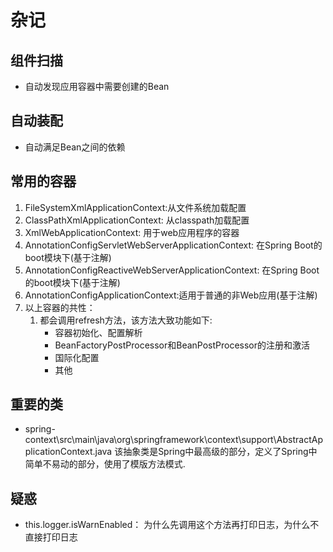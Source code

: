 # 杂记
## 组件扫描
+ 自动发现应用容器中需要创建的Bean
## 自动装配
+ 自动满足Bean之间的依赖

## 常用的容器
1. FileSystemXmlApplicationContext:从文件系统加载配置
2. ClassPathXmlApplicationContext: 从classpath加载配置
3. XmlWebApplicationContext: 用于web应用程序的容器
4. AnnotationConfigServletWebServerApplicationContext: 在Spring Boot的boot模块下(基于注解)
5. AnnotationConfigReactiveWebServerApplicationContext: 在Spring Boot的boot模块下(基于注解)
6. AnnotationConfigApplicationContext:适用于普通的非Web应用(基于注解)
7. 以上容器的共性：
    1. 都会调用refresh方法，该方法大致功能如下:
         - 容器初始化、配置解析
         - BeanFactoryPostProcessor和BeanPostProcessor的注册和激活
         - 国际化配置
         - 其他



 ## 重要的类
 + spring-context\src\main\java\org\springframework\context\support\AbstractApplicationContext.java 该抽象类是Spring中最高级的部分，定义了Spring中简单不易动的部分，使用了模版方法模式.        



 ## 疑惑
 + this.logger.isWarnEnabled： 为什么先调用这个方法再打印日志，为什么不直接打印日志